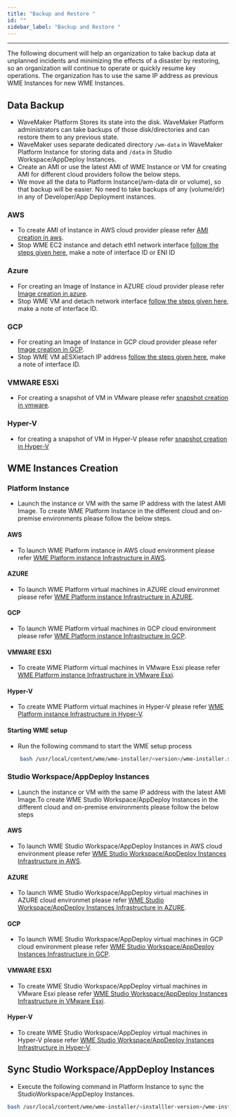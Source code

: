 ```yaml
---
title: "Backup and Restore "
id: ""
sidebar_label: "Backup and Restore "
---
```

---

The following document will help an organization to take backup data at unplanned incidents and minimizing the effects of a disaster by restoring, so an organization will continue to operate or quickly resume key operations. The organization has to use the same IP address as previous WME Instances for new WME Instances.

## Data Backup

- WaveMaker Platform Stores its state into the disk. WaveMaker Platform administrators can take backups of those disk/directories and can restore them to any previous state.
- WaveMaker uses separate dedicated directory `/wm-data` in WaveMaker Platform Instance for storing data and `/data` in Studio Workspace/AppDeploy Instances.
- Create an AMI or use the latest AMI of WME Instance or VM for creating AMI for different cloud providers follow the below steps.
- We move all the data to Platform Instance(/wm-data dir or volume), so that backup will be easier. No need to take backups of any (volume/dir) in any of Developer/App Deployment instances.

### AWS

- To create AMI of Instance in AWS cloud provider please refer [AMI creation in aws](https://docs.aws.amazon.com/AWSEC2/latest/UserGuide/ec2-instances-and-amis.html).
- Stop WME EC2 instance and detach eth1 network interface [follow the steps given here](http://docs.aws.amazon.com/AWSEC2/latest/UserGuide/using-eni.html#detach_eni), make a note of interface ID or ENI ID
  
### Azure

- For creating an Image of Instance in AZURE cloud provider please refer [Image creation in azure](https://docs.microsoft.com/en-us/azure/virtual-machines/image-version-vm-cli).
- Stop WME VM and detach network interface [follow the steps given here](https://docs.microsoft.com/en-us/azure/virtual-network/virtual-network-network-interface-vm#remove-a-network-interface-from-a-vm), make a note of interface ID.

### GCP

- For creating an Image of Instance in GCP cloud provider please refer [Image creation in GCP](https://cloud.google.com/compute/docs/images/create-delete-deprecate-private-images).
- Stop WME VM aESXietach IP address [follow the steps given here](https://cloud.google.com/compute/docs/ip-addresses/reserve-static-internal-ip-address#deleting_a_static_internal_ip_address), make a note of interface ID.

### VMWARE ESXi

- For creating a snapshot of VM in VMware please refer [snapshot creation in vmware](https://www.vmware.com/support/ws5/doc/ws_preserve_sshot_taking.html).
  
### Hyper-V

- for creating a snapshot of VM in Hyper-V please refer [snapshot creation in Hyper-V](https://docs.microsoft.com/en-us/virtualization/hyper-v-on-windows/user-guide/checkpoints)

## WME Instances Creation

### Platform Instance

- Launch the instance or VM with the same IP address with the latest AMI Image. To create WME Platform Instance in the different cloud and on-premise environments please follow the below steps.

#### AWS

- To launch WME Platform instance in AWS cloud environment please refer [WME Platform instance Infrastructure in AWS](/learn/on-premise/aws/wavemaker-enterprise-setup-on-aws).
  
#### AZURE

- To launch WME Platform virtual machines in AZURE cloud environmet please refer [WME Platform instance Infrastructure in AZURE](/learn/on-premise/azure/wavemaker-enterprise-setup-on-azure).
  
#### GCP

- To launch WME Platform virtual machines in GCP cloud environment please refer [WME Platform instance Infrastructure in GCP](/learn/on-premise/gcp/wavemaker-enterprise-setup-on-gcp).
  
#### VMWARE ESXI

- To create WME Platform virtual machines in VMware Esxi please refer [WME Platform instance Infrastructure in VMware Esxi](/learn/on-premise/vmware-esxi/wavemaker-enterprise-setup-on-vmware).

#### Hyper-V

- To create WME Platform virtual machines in Hyper-V please refer [WME Platform instance Infrastructure in Hyper-V](/learn/on-premise/hyper-v/wavemaker-enterprise-setup-on-hyperv).

#### Starting WME setup

- Run the following command to start the WME setup process

```bash
    bash /usr/local/content/wme/wme-installer/<version>/wme-installer.sh --start
```

### Studio Workspace/AppDeploy Instances

- Launch the instance or VM with the same IP address with the latest AMI Image.To create WME Studio Workspace/AppDeploy Instances in the different cloud and on-premise environments please follow the below steps

#### AWS

- To launch WME Studio Workspace/AppDeploy Instances in AWS cloud environment please refer [WME Studio Workspace/AppDeploy Instances Infrastructure in AWS](/learn/on-premise/aws/wavemaker-enterprise-setup-on-aws).
  
#### AZURE

- To launch WME Studio Workspace/AppDeploy virtual machines in AZURE cloud environmet please refer [WME Studio Workspace/AppDeploy Instances Infrastructure in AZURE](/learn/on-premise/azure/wavemaker-enterprise-setup-on-azure).
  
#### GCP

- To launch WME Studio Workspace/AppDeploy virtual machines in GCP cloud environment please refer [WME Studio Workspace/AppDeploy Instances Infrastructure in GCP](/learn/on-premise/gcp/wavemaker-enterprise-setup-on-gcp).
  
#### VMWARE ESXI

- To create WME Studio Workspace/AppDeploy virtual machines in VMware Esxi please refer [WME Studio Workspace/AppDeploy Instances Infrastructure in VMware Esxi](/learn/on-premise/vmware-esxi/wavemaker-enterprise-setup-on-vmware).

#### Hyper-V

- To create WME Studio Workspace/AppDeploy virtual machines in Hyper-V please refer [WME Studio Workspace/AppDeploy Instances Infrastructure in Hyper-V](/learn/on-premise/hyper-v/wavemaker-enterprise-setup-on-hyperv).

## Sync Studio Workspace/AppDeploy Instances

- Execute the following command in Platform Instance to sync the StudioWorkspace/AppDeploy Instances.

```bash
bash /usr/local/content/wme/wme-installer/<installler-version>/wme-installer.sh --upgrade-instances
```
